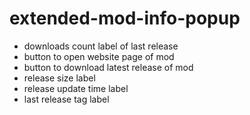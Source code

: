# extended-mod-info-popup

- downloads count label of last release
- button to open website page of mod
- button to download latest release of mod
- release size label
- release update time label
- last release tag label
